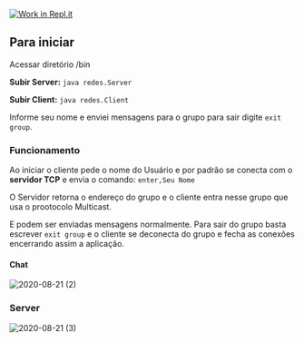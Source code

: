 [![Work in Repl.it](https://classroom.github.com/assets/work-in-replit-14baed9a392b3a25080506f3b7b6d57f295ec2978f6f33ec97e36a161684cbe9.svg)](https://classroom.github.com/online_ide?assignment_repo_id=2973267&assignment_repo_type=AssignmentRepo)

## Para iniciar
Acessar diretório /bin

**Subir Server:** `java redes.Server`

**Subir Client:** `java redes.Client`

Informe seu nome e enviei mensagens para o grupo para sair digite `exit group`.

### Funcionamento
Ao iniciar o cliente pede o nome do Usuário e por padrão se conecta com o **servidor TCP** e envia o comando: `enter,Seu Nome`

O Servidor retorna o endereço do grupo e o cliente entra nesse grupo que usa o prootocolo Multicast.

E podem ser enviadas mensagens normalmente. Para sair do grupo basta escrever `exit group` e o cliente se deconecta do grupo e fecha as conexôes encerrando assim a aplicação.

#### Chat

![2020-08-21 (2)](https://user-images.githubusercontent.com/29661700/90938421-71856080-e3df-11ea-99e0-939fdd024f36.png)

### Server

![2020-08-21 (3)](https://user-images.githubusercontent.com/29661700/90938464-911c8900-e3df-11ea-8348-1d3ed9bd5441.png)

